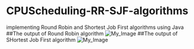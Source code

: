 # CPUScheduling-RR-SJF-algorithms
implementing Round Robin and Shortest Job First algorithms using Java
##The output of Round Robin algorithm
![My_Image](![Screenshot_2](https://user-images.githubusercontent.com/128180432/225993014-5d07680a-7313-49c9-a301-f6118cf54971.png)
)
##The output of SHortest Job First algorithm
![My_Image](![Screenshot_3](https://user-images.githubusercontent.com/128180432/225993121-06e57811-9f21-4855-a93f-0e2fb27d097b.png)
)
